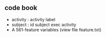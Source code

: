 ## code book

- activity : activity label
- subject  : id subject exec activity
- A 561-feature variables (view file feature.txt)